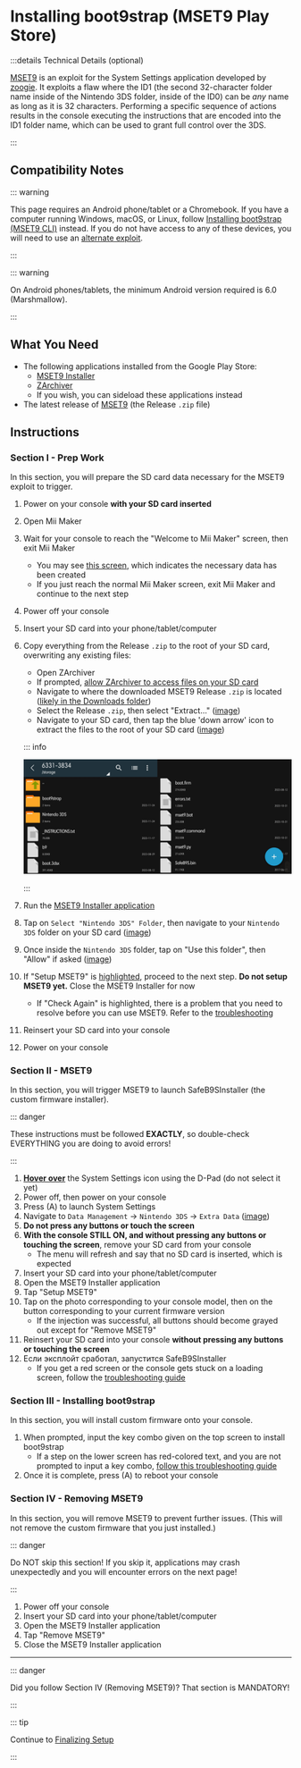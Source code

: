 # Installing boot9strap (MSET9 Play Store)

:::details Technical Details (optional)

[MSET9](https://github.com/zoogie/MSET9) is an exploit for the System Settings application developed by [zoogie](https://github.com/zoogie). It exploits a flaw where the ID1 (the second 32-character folder name inside of the Nintendo 3DS folder, inside of the ID0) can be _any_ name as long as it is 32 characters. Performing a specific sequence of actions results in the console executing the instructions that are encoded into the ID1 folder name, which can be used to grant full control over the 3DS.

:::

## Compatibility Notes

::: warning

This page requires an Android phone/tablet or a Chromebook. If you have a computer running Windows, macOS, or Linux, follow [Installing boot9strap (MSET9 CLI)](installing-boot9strap-\(mset9-cli\)) instead. If you do not have access to any of these devices, you will need to use an [alternate exploit](https://wiki.hacks.guide/wiki/3DS:Alternate_Exploits).

:::

::: warning

On Android phones/tablets, the minimum Android version required is 6.0 (Marshmallow).

:::

## What You Need

- The following applications installed from the Google Play Store:
  - [MSET9 Installer](https://play.google.com/store/apps/details?id=moe.saru.homebrew.console3ds.mset9_installer_android)
  - [ZArchiver](https://play.google.com/store/apps/details?id=ru.zdevs.zarchiver)
  - If you wish, you can sideload these applications instead
- The latest release of [MSET9](https://github.com/zoogie/MSET9/releases/latest) (the Release `.zip` file)

## Instructions

### Section I - Prep Work

In this section, you will prepare the SD card data necessary for the MSET9 exploit to trigger.

1. Power on your console **with your SD card inserted**

2. Open Mii Maker

3. Wait for your console to reach the "Welcome to Mii Maker" screen, then exit Mii Maker
   - You may see [this screen](/images/screenshots/mset9/mii-extdata.png), which indicates the necessary data has been created
   - If you just reach the normal Mii Maker screen, exit Mii Maker and continue to the next step

4. Power off your console

5. Insert your SD card into your phone/tablet/computer

6. Copy everything from the Release `.zip` to the root of your SD card, overwriting any existing files:

   - Open ZArchiver
   - If prompted, [allow ZArchiver to access files on your SD card](/images/screenshots/mset9/zarchiver-allow.png)
   - Navigate to where the downloaded MSET9 Release `.zip` is located ([likely in the Downloads folder](/images/screenshots/mset9/zarchiver-zip-location.png))
   - Select the Release `.zip`, then select "Extract..." ([image](/images/screenshots/mset9/zarchiver-extract-1.png))
   - Navigate to your SD card, then tap the blue 'down arrow' icon to extract the files to the root of your SD card ([image](/images/screenshots/mset9/zarchiver-extract-2.png))

   ::: info

   ![MSET9 root layout](/images/screenshots/mset9/mset9-root-layout-android.png)

   :::

7. Run the [MSET9 Installer application](/images/screenshots/mset9/mset9-setup-android.png)

8. Tap on `Select "Nintendo 3DS" Folder`, then navigate to your `Nintendo 3DS` folder on your SD card ([image](/images/screenshots/mset9/select-mset9-folder-1.png))

9. Once inside the `Nintendo 3DS` folder, tap on "Use this folder", then "Allow" if asked ([image](/images/screenshots/mset9/select-mset9-folder-2.png))

10. If "Setup MSET9" is [highlighted](/images/screenshots/mset9/setup-mset9-highlighted.png), proceed to the next step. **Do not setup MSET9 yet.** Close the MSET9 Installer for now
    - If "Check Again" is highlighted, there is a problem that you need to resolve before you can use MSET9. Refer to the [troubleshooting](troubleshooting#installing-boot9strap-mset9)

11. Reinsert your SD card into your console

12. Power on your console

### Section II - MSET9

In this section, you will trigger MSET9 to launch SafeB9SInstaller (the custom firmware installer).

::: danger

These instructions must be followed **EXACTLY**, so double-check EVERYTHING you are doing to avoid errors!

:::

1. **[Hover over](/images/screenshots/mset9/hover-settings.png)** the System Settings icon using the D-Pad (do not select it yet)
2. Power off, then power on your console
3. Press (A) to launch System Settings
4. Navigate to `Data Management` -> `Nintendo 3DS` -> `Extra Data` ([image](/images/screenshots/mset9/settings-extdata.png))
5. **Do not press any buttons or touch the screen**
6. **With the console STILL ON, and without pressing any buttons or touching the screen**, remove your SD card from your console
   - The menu will refresh and say that no SD card is inserted, which is expected
7. Insert your SD card into your phone/tablet/computer
8. Open the MSET9 Installer application
9. Tap "Setup MSET9"
10. Tap on the photo corresponding to your console model, then on the button corresponding to your current firmware version
    - If the injection was successful, all buttons should become grayed out except for "Remove MSET9"
11. Reinsert your SD card into your console **without pressing any buttons or touching the screen**
12. Если эксплойт сработал, запустится SafeB9SInstaller
    - If you get a red screen or the console gets stuck on a loading screen, follow the [troubleshooting guide](troubleshooting#installing-boot9strap-mset9)

### Section III - Installing boot9strap

In this section, you will install custom firmware onto your console.

1. When prompted, input the key combo given on the top screen to install boot9strap
   - If a step on the lower screen has red-colored text, and you are not prompted to input a key combo, [follow this troubleshooting guide](troubleshooting#issues-with-safeb9sinstaller)
2. Once it is complete, press (A) to reboot your console

<!--@include: ./_include/configure-luma3ds.md -->

### Section IV - Removing MSET9

In this section, you will remove MSET9 to prevent further issues. (This will not remove the custom firmware that you just installed.)

::: danger

Do NOT skip this section! If you skip it, applications may crash unexpectedly and you will encounter errors on the next page!

:::

1. Power off your console
2. Insert your SD card into your phone/tablet/computer
3. Open the MSET9 Installer application
4. Tap "Remove MSET9"
5. Close the MSET9 Installer application

<!--@include: ./_include/luma3ds-installed-note.md -->

___

::: danger

Did you follow Section IV (Removing MSET9)? That section is MANDATORY!

:::

::: tip

Continue to [Finalizing Setup](finalizing-setup)

:::
